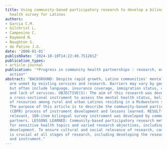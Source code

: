 ```yaml
---
title: Using community-based participatory research to develop a bilingual mental
  health survey for Latinos
authors:
- Garcia C.M.
- Gilchrist L.
- Campesino C.
- Raymond N.
- Naughton S.
- de Patino J.G.
date: '2008-01-01'
publishDate: '2024-10-10T14:22:49.751201Z'
publication_types:
- article-journal
publication: '*Progress in community health partnerships : research, education, and
  action*'
abstract: "BACKGROUND: Despite rapid growth, Latino communities' mental health needs
  are unmet by existing services and research. Barriers may vary by geographic locations,
  but often include language, insurance coverage, immigration status, cultural beliefs,
  and lack of services. OBJECTIVE(S): The aim of this research was development of
  a cross-sectional instrument to assess the mental health status, beliefs, and knowledge
  of resources among rural and urban Latinos residing in a Midwestern state. METHOD(S):
  The purpose of this article is to describe the community-based participatory research
  (CBPR) process of instrument development and lessons learned. RESULT(S): A culturally
  relevant, 100-item bilingual survey instrument was developed by community and academic
  partners. LESSONS LEARNED: Community-based participatory research methods are salient
  for sensitive health topics and varied research objectives, including instrument
  development. To ensure cultural and social relevance of research, community participation
  is crucial at all stages of research, including developing the research question
  and instrument."
---
```

